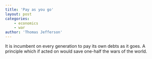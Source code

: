 ```yaml
---
title: 'Pay as you go'
layout: post
categories:
    - economics
    - war
author: 'Thomas Jefferson'
---
```


It is incumbent on every generation to pay its own debts as it goes. A principle which if acted on would save one-half the wars of the world.